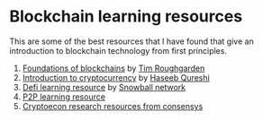# Blockchain learning resources

This are some of the best resources that I have found that give an introduction to blockchain technology from first principles.

1. [Foundations of blockchains](https://www.youtube.com/playlist?list=PLEGCF-WLh2RLOHv_xUGLqRts_9JxrckiA) by [Tim Roughgarden](http://timroughgarden.org/)
2. [Introduction to cryptocurrency](https://nakamoto.com/introduction-to-cryptocurrency/) by [Haseeb Qureshi](https://haseebq.com/)
3. [Defi learning resource](https://docs.snowball.network/welcome/readme) by [Snowball network](https://www.snowball.network/)
4. [P2P learning resource](https://wiki.nikitavoloboev.xyz/networking/peer-to-peer)
5. [Cryptoecon research resources from consensys](https://consensys.net/insights/cryptoeconomic-research/?utm_content=197011885&utm_medium=social&utm_source=linkedin&hss_channel=lcp-9373737)
